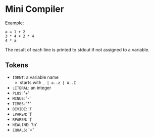 # Mini Compiler

Example:

```
a = 1 + 2
3 * 4 + 2 * 4
4 * a
```

The result of each line is printed to stdout if not assigned to a variable.

## Tokens

- `IDENT`: a variable name
  - starts with `_ | a..z | A..Z`
- `LITERAL`: an integer
- `PLUS`: '+'
- `MINUS`: '-'
- `TIMES`: '*'
- `DIVIDE`: '/'
- `LPAREN`: '('
- `RPAREN`: ')'
- `NEWLINE`: '\n'
- `EQUALS`: '='
